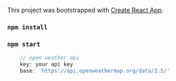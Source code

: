 This project was bootstrapped with [Create React App](https://github.com/facebook/create-react-app).


### `npm install`
### `npm start`

```js
    // open weather api
    key: your api key
    base: 'https://api.openweathermap.org/data/2.5/'
```

